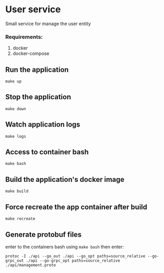 # User service
Small service for manage the user entity

### Requirements:
1. docker
2. docker-compose

## Run the application
```
make up
```

## Stop the application
```
make down
```

## Watch application logs
```
make logs
```

## Access to container bash
```
make bash
```

## Build the application's docker image
```
make build
```

## Force recreate the app container after build
```
make recreate
```

## Generate protobuf files
enter to the containers bash using `make bash` then enter:
```
protoc -I ./api --go_out ./api --go_opt paths=source_relative --go-grpc_out ./api --go-grpc_opt paths=source_relative ./api/management.proto
```